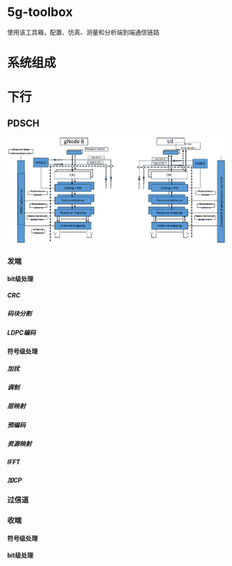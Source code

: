# 5g-toolbox
使用该工具箱，配置、仿真、测量和分析端到端通信链路

# 系统组成

# 下行

## PDSCH

![下行PDSCH链路流程](imgs\DLLink.png)

### 发端
#### bit级处理

##### CRC

##### 码块分割

##### LDPC编码

#### 符号级处理

##### 加扰

##### 调制

##### 层映射

##### 预编码

##### 资源映射

##### IFFT

##### 加CP

### 过信道

### 收端

#### 符号级处理

#### bit级处理



